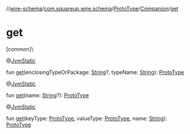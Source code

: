 //[wire-schema](../../../../index.md)/[com.squareup.wire.schema](../../index.md)/[ProtoType](../index.md)/[Companion](index.md)/[get](get.md)

# get

[common]\

@[JvmStatic](https://kotlinlang.org/api/latest/jvm/stdlib/kotlin.jvm/-jvm-static/index.html)

fun [get](get.md)(enclosingTypeOrPackage: [String](https://kotlinlang.org/api/latest/jvm/stdlib/kotlin/-string/index.html)?, typeName: [String](https://kotlinlang.org/api/latest/jvm/stdlib/kotlin/-string/index.html)): [ProtoType](../index.md)

@[JvmStatic](https://kotlinlang.org/api/latest/jvm/stdlib/kotlin.jvm/-jvm-static/index.html)

fun [get](get.md)(name: [String](https://kotlinlang.org/api/latest/jvm/stdlib/kotlin/-string/index.html)?): [ProtoType](../index.md)

@[JvmStatic](https://kotlinlang.org/api/latest/jvm/stdlib/kotlin.jvm/-jvm-static/index.html)

fun [get](get.md)(keyType: [ProtoType](../index.md), valueType: [ProtoType](../index.md), name: [String](https://kotlinlang.org/api/latest/jvm/stdlib/kotlin/-string/index.html)): [ProtoType](../index.md)

